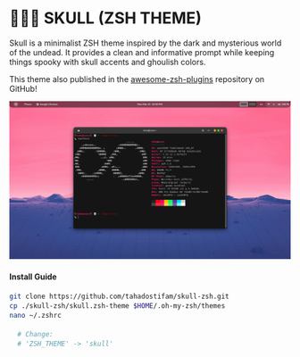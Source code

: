 # 🥀💀🔪 SKULL (ZSH THEME)
Skull is a minimalist ZSH theme inspired by the dark and mysterious world of the undead. It provides a clean and informative prompt while keeping things spooky with skull accents and ghoulish colors.

This theme also published in the [awesome-zsh-plugins](https://github.com/unixorn/awesome-zsh-plugins) repository on GitHub!

![cover image](https://raw.githubusercontent.com/tahadostifam/screenfetch/main/desktop19.png)

#### Install Guide
```bash
git clone https://github.com/tahadostifam/skull-zsh.git
cp ./skull-zsh/skull.zsh-theme $HOME/.oh-my-zsh/themes
nano ~/.zshrc

  # Change:
  # 'ZSH_THEME' -> 'skull'
```
